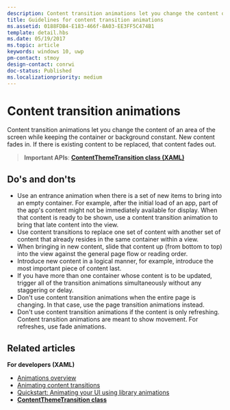 ```yaml
---
description: Content transition animations let you change the content of an area of the screen while keeping the container or background constant. New content fades in. If there is existing content to be replaced, that content fades out.
title: Guidelines for content transition animations
ms.assetid: 0188FDB4-E183-466f-8A03-EE3FF5C474B1
template: detail.hbs
ms.date: 05/19/2017
ms.topic: article
keywords: windows 10, uwp
pm-contact: stmoy
design-contact: conrwi
doc-status: Published
ms.localizationpriority: medium
---
```

# Content transition animations



Content transition animations let you change the content of an area of the screen while keeping the container or background constant. New content fades in. If there is existing content to be replaced, that content fades out.

> **Important APIs**: [**ContentThemeTransition class (XAML)**](/uwp/api/windows.ui.xaml.media.animation.contentthemetransition)

## Do's and don'ts


-   Use an entrance animation when there is a set of new items to bring into an empty container. For example, after the initial load of an app, part of the app's content might not be immediately available for display. When that content is ready to be shown, use a content transition animation to bring that late content into the view.
-   Use content transitions to replace one set of content with another set of content that already resides in the same container within a view.
-   When bringing in new content, slide that content up (from bottom to top) into the view against the general page flow or reading order.
-   Introduce new content in a logical manner, for example, introduce the most important piece of content last.
-   If you have more than one container whose content is to be updated, trigger all of the transition animations simultaneously without any staggering or delay.
-   Don't use content transition animations when the entire page is changing. In that case, use the page transition animations instead.
-   Don't use content transition animations if the content is only refreshing. Content transition animations are meant to show movement. For refreshes, use fade animations.



## Related articles

**For developers (XAML)**
* [Animations overview](./xaml-animation.md)
* [Animating content transitions](/previous-versions/windows/apps/jj649426(v=win.10))
* [Quickstart: Animating your UI using library animations](/previous-versions/windows/apps/hh452703(v=win.10))
* [**ContentThemeTransition class**](/uwp/api/windows.ui.xaml.media.animation.contentthemetransition)

 

 
